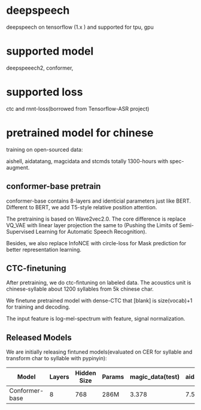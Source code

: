 # deepspeech
deepspeech on tensorflow (1.x ) and supported for tpu, gpu

# supported model
deepspeeech2, conformer, 

# supported loss
ctc and rnnt-loss(borrowed from Tensorflow-ASR project)

# pretrained model for chinese
training on open-sourced data:

aishell, aidatatang, magcidata and stcmds totally 1300-hours
with spec-augment.

## conformer-base pretrain
conformer-base contains 8-layers and identicial parameters just like BERT.
Different to BERT, we add T5-style relative position attention.

The pretraining is based on Wave2vec2.0. The core difference is replace VQ_VAE with linear layer projection the same to (Pushing the Limits of Semi-Supervised Learning for Automatic Speech Recognition).

Besides, we also replace InfoNCE with circle-loss for Mask prediction for better representation learning.

## CTC-finetuning
After pretraining, we do ctc-fintuning on labeled data. The acoustics unit is chinese-syllable about 1200 syllables from 5k chinese char.

We finetune pretrained model with dense-CTC that [blank] is size(vocab)+1
for training and decoding.

The input feature is log-mel-spectrum with feature, signal normalization.

## Released Models
We are initially releasing fintuned models(evaluated on CER for syllable and transform char to syllable with pypinyin):

| Model | Layers | Hidden Size | Params | magic_data(test)| aidatatang(test)| thchs_30(test) | Download |
| --- | --- | --- | --- | ---  | --- |---  | --- |
| Conformer-base | 8 | 768 | 286M | 3.378| 7.544| 11.997  | [link](https://drive.google.com/file/d/1B_suFqxt2pWgzFeRb_CwEv-YtmWVioVW/view?usp=sharing) |


